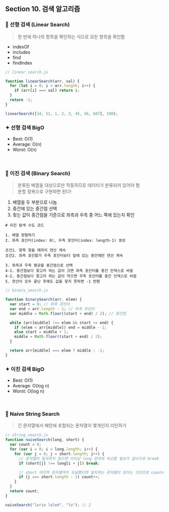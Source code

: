 ## Section 10. 검색 알고리즘

### 🔸 선형 검색 (Linear Search)

> 한 번에 하나의 항목을 확인하는 식으로 모든 항목을 확인함

- indexOf
- includes
- find
- findIndex

```js
// linear_search.js

function linearSearch(arr, val) {
  for (let i = 0; i < arr.length; i++) {
    if (arr[i] === val) return i;
  }
  return -1;
}

linearSearch([34, 51, 1, 2, 3, 45, 56, 687], 100);
```

### ✦ 선형 검색 BigO

- Best: O(1)
- Average: O(n)
- Worst: O(n)

<br/>

### 🔸 이진 검색 (Binary Search)

> 분류된 배열을 대상으로만 작동하므로 데이터가 분류되어 있어야 함 <br/>
> 분할 정복으로 구현하면 된다!

1. 배열을 두 부분으로 나눔
2. 중간에 있는 중간점 선택
3. 찾는 값이 중간점을 기준으로 좌측과 우측 중 어느 쪽에 있는지 확인

```text
# 이진 탐색 수도 코드

1. 배열 정렬하기
2. 좌측 포인터(index: 0), 우측 포인터(index: length-1) 생성

조건1. 항목 찾을 때까지 연산 계속
조건2. 좌측 포인텉가 우측 포인터보다 앞에 있는 동안에만 연산 계속

3. 좌측과 우측 평균을 중간점으로 선택
4-1. 중간점보다 찾고자 하는 값이 크면 좌측 포인터를 중간 인덱스로 바꿈
4-2. 중간점보다 찾고자 하는 값이 작으면 우측 포인터를 중간 인덱스로 바꿈
5. 연산이 모두 끝난 후에도 값을 찾지 못하면 -1 반환
```

```js
// binary_search.js

function binarySearch(arr, elem) {
  var start = 0; // 좌측 포인터
  var end = arr.length - 1; // 우측 포인터
  var middle = Math.floor((start + end) / 2); // 중간점

  while (arr[middle] !== elem && start <= end) {
    if (elem < arr[middle]) end = middle - 1;
    else start = middle + 1;
    middle = Math.floor((start + end) / 2);
  }

  return arr[middle] === elem ? middle : -1;
}
```

### ✦ 이진 검색 BigO

- Best: O(1)
- Average: O(log n)
- Worst: O(log n)

<br/>

### 🔸 Naive String Search

> 긴 문자열에서 패턴에 포함되는 문자열이 몇개인지 리턴하기

```js
// string_search.js
function naiveSearch(long, short) {
  var count = 0;
  for (var i = 0; i < long.length; i++) {
    for (var j = 0; j < short.length; j++) {
      // 문자열이 일치하지 않으면 더이상 long 문자와 비교할 필요가 없으므로 break
      if (short[j] !== long[i + j]) break;

      // short 마지막 문자열까지 도달했다면 일치하는 문자열이 있다는 것이므로 count++
      if (j === short.length - 1) count++;
    }
  }
  return count;
}

naiveSearch("lorie loled", "lo"); // 2
```
